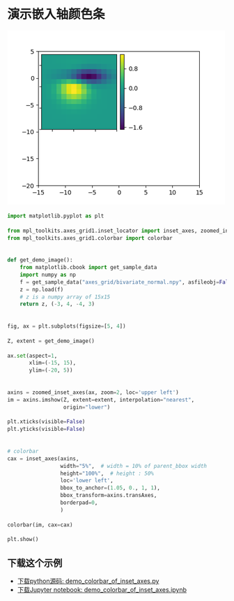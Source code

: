 # 演示嵌入轴颜色条

![演示嵌入轴颜色条](/static/images/gallery/sphx_glr_demo_colorbar_of_inset_axes_001.png)

```python
import matplotlib.pyplot as plt

from mpl_toolkits.axes_grid1.inset_locator import inset_axes, zoomed_inset_axes
from mpl_toolkits.axes_grid1.colorbar import colorbar


def get_demo_image():
    from matplotlib.cbook import get_sample_data
    import numpy as np
    f = get_sample_data("axes_grid/bivariate_normal.npy", asfileobj=False)
    z = np.load(f)
    # z is a numpy array of 15x15
    return z, (-3, 4, -4, 3)


fig, ax = plt.subplots(figsize=[5, 4])

Z, extent = get_demo_image()

ax.set(aspect=1,
       xlim=(-15, 15),
       ylim=(-20, 5))


axins = zoomed_inset_axes(ax, zoom=2, loc='upper left')
im = axins.imshow(Z, extent=extent, interpolation="nearest",
                  origin="lower")

plt.xticks(visible=False)
plt.yticks(visible=False)


# colorbar
cax = inset_axes(axins,
                 width="5%",  # width = 10% of parent_bbox width
                 height="100%",  # height : 50%
                 loc='lower left',
                 bbox_to_anchor=(1.05, 0., 1, 1),
                 bbox_transform=axins.transAxes,
                 borderpad=0,
                 )

colorbar(im, cax=cax)

plt.show()
```

## 下载这个示例
            
- [下载python源码: demo_colorbar_of_inset_axes.py](https://matplotlib.org/_downloads/demo_colorbar_of_inset_axes.py)
- [下载Jupyter notebook: demo_colorbar_of_inset_axes.ipynb](https://matplotlib.org/_downloads/demo_colorbar_of_inset_axes.ipynb)

